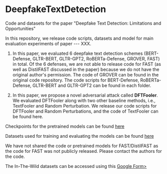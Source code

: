 # DeepfakeTextDetection
Code and datasets for the paper "Deepfake Text Detection: Limitations and Opportunities"

In this repository, we release code scripts, datasets and model for main evaluation experiments of paper --- XXX. 

1. In this paper, we evaluated 6 deepfake text detection schemes (BERT-Defense, GLTR-BERT, GLTR-GPT2, RoBERTa-Defense, GROVER, FAST) in total. Of the 6 defenses, we are not able to release code for FAST (as well as DistilFAST discussed in the paper) because we do not have the original author's permission. The code of GROVER can be found in the original code repository. The code scripts for BERT-Defense, RoBERTa-Defense, GLTR-BERT and GLTR-GPT2 can be found in each folder. 

2. In this paper, we propose a novel adversarial attack called **DFTFooler**. We evaluated DFTFooler along with two other baseline methods, i.e., TextFooler and Random Perturbation. We release our code scripts for DFTFooler and Random Perturbations, and the code of TextFooler can be found here. 


Checkpoints for the pretrained models can be found <a href="https://drive.google.com/drive/folders/1BD6i7MWYYPPFr5SK2EhdKBWx0W8SJO4L">here </a>

Datasets used for training and evaluating the models can be found <a href="https://drive.google.com/drive/folders/1lFxw23DaGm3UMoSVVR2zT3dPQqKCHFi7"> here </a> 

We have not shared the code or pretrained models for FAST/DistilFAST as the code for FAST was not publicly released. Please contact the authors for the code.

The In-The-Wild datasets can be accessed using this <a href="https://docs.google.com/forms/d/1MPEuRO_RUPZR1jrSXC-VCXJviw8_62UOafGjWjxTNro/edit"> Google Form></a>
